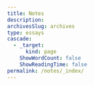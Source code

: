 ```yaml
---
title: Notes
description:
archivesSlug: archives
type: essays
cascade:
  - _target:
      kind: page
    ShowWordCount: false
    ShowReadingTime: false
permalink: /notes/_index/
---
```

